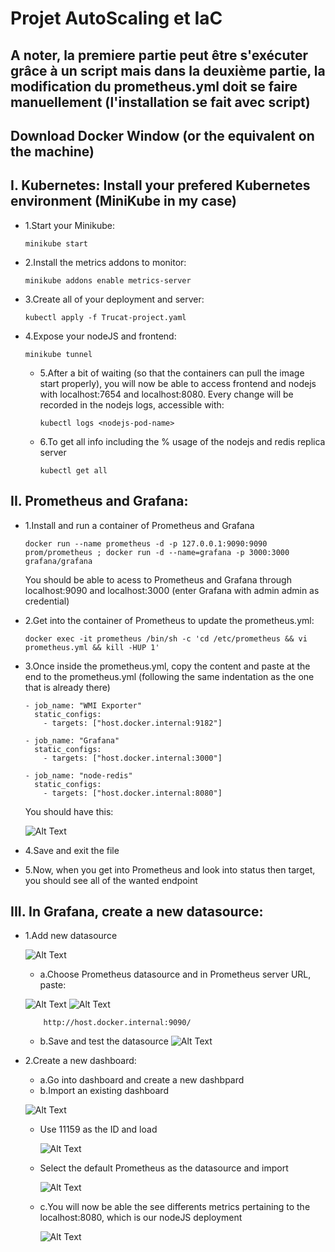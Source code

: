 # Projet AutoScaling et IaC

## A noter, la premiere partie peut être s'exécuter grâce à un script mais dans la deuxième partie, la modification du prometheus.yml doit se faire manuellement (l'installation se fait avec script)

## Download Docker Window (or the equivalent on the machine)

## I. Kubernetes: Install your prefered Kubernetes environment (MiniKube in my case)

  - 1.Start your Minikube:
  
        minikube start
    
  - 2.Install the metrics addons to monitor:
  
        minikube addons enable metrics-server
    
  - 3.Create all of your deployment and server:

        kubectl apply -f Trucat-project.yaml
    
  - 4.Expose your nodeJS and frontend:

        minikube tunnel 
    
    - 5.After a bit of waiting (so that the containers can pull the image start properly), you will now be able to access frontend and nodejs with localhost:7654 and localhost:8080. Every change will be recorded in the nodejs logs, accessible with:

          kubectl logs <nodejs-pod-name>

    - 6.To get all info including the % usage of the nodejs and redis replica server

          kubectl get all
  
   

## II. Prometheus and Grafana: 

  - 1.Install and run a container of Prometheus and Grafana 
    
        docker run --name prometheus -d -p 127.0.0.1:9090:9090 prom/prometheus ; docker run -d --name=grafana -p 3000:3000 grafana/grafana

      You should be able to acess to Prometheus and Grafana through localhost:9090 and localhost:3000 (enter Grafana with admin admin as credential)
  
  - 2.Get into the container of Prometheus to update the prometheus.yml: 
    
        docker exec -it prometheus /bin/sh -c 'cd /etc/prometheus && vi prometheus.yml && kill -HUP 1' 
        
  - 3.Once inside the prometheus.yml, copy the content and paste at the end to the prometheus.yml (following the same indentation as the one that is already there)

        - job_name: "WMI Exporter"
          static_configs:
            - targets: ["host.docker.internal:9182"]
    
        - job_name: "Grafana"
          static_configs:
            - targets: ["host.docker.internal:3000"]
    
        - job_name: "node-redis"
          static_configs:
            - targets: ["host.docker.internal:8080"]
    You should have this:
  
    ![Alt Text](https://github.com/HuuTrucNguyen0508/Rendu_Projet_M1_Reseau_Huu_Truc_NGUYEN_21310174/blob/main/PNG/Screenshot%202024-04-07%20132459.png)

  - 4.Save and exit the file

  - 5.Now, when you get into Prometheus and look into status then target, you should see all of the wanted endpoint

## III. In Grafana, create a new datasource:
  
  - 1.Add new datasource
   
    ![Alt Text](https://github.com/HuuTrucNguyen0508/Rendu_Projet_M1_Reseau_Huu_Truc_NGUYEN_21310174/blob/main/PNG/Screenshot%202024-04-07%20110942.png)
    - a.Choose Prometheus datasource and in Prometheus server URL, paste:
      
    ![Alt Text](https://github.com/HuuTrucNguyen0508/Rendu_Projet_M1_Reseau_Huu_Truc_NGUYEN_21310174/blob/main/PNG/Screenshot%202024-04-07%20130924.png)
    ![Alt Text](https://github.com/HuuTrucNguyen0508/Rendu_Projet_M1_Reseau_Huu_Truc_NGUYEN_21310174/blob/main/PNG/Screenshot%202024-04-07%20130944.png)

            http://host.docker.internal:9090/

    - b.Save and test the datasource
    ![Alt Text](https://github.com/HuuTrucNguyen0508/Rendu_Projet_M1_Reseau_Huu_Truc_NGUYEN_21310174/blob/main/PNG/Screenshot%202024-04-07%20131025.png)

  - 2.Create a new dashboard:
    - a.Go into dashboard and create a new dashbpard
    - b.Import an existing dashboard
      
    ![Alt Text](https://github.com/HuuTrucNguyen0508/Rendu_Projet_M1_Reseau_Huu_Truc_NGUYEN_21310174/blob/main/PNG/Screenshot%202024-04-07%20131145.png)
      - Use 11159 as the ID and load
        
        ![Alt Text](https://github.com/HuuTrucNguyen0508/Rendu_Projet_M1_Reseau_Huu_Truc_NGUYEN_21310174/blob/main/PNG/Screenshot%202024-04-07%20131156.png)
      - Select the default Prometheus as the datasource and import
        
        ![Alt Text](https://github.com/HuuTrucNguyen0508/Rendu_Projet_M1_Reseau_Huu_Truc_NGUYEN_21310174/blob/main/PNG/Screenshot%202024-04-07%20131238.png)
    - c.You will now be able the see differents metrics pertaining to the localhost:8080, which is our nodeJS deployment
      
      ![Alt Text](https://github.com/HuuTrucNguyen0508/Rendu_Projet_M1_Reseau_Huu_Truc_NGUYEN_21310174/blob/main/PNG/Screenshot%202024-04-07%20111011.png)




